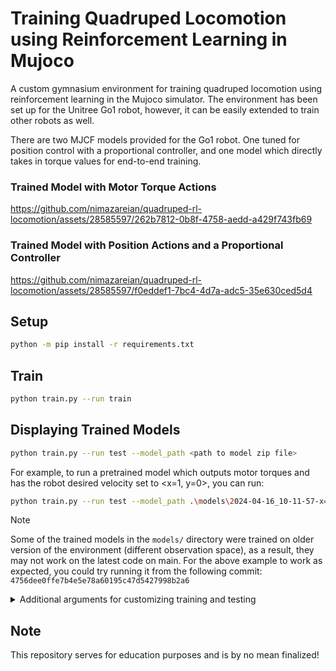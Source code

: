 # Training Quadruped Locomotion using Reinforcement Learning in Mujoco

A custom gymnasium environment for training quadruped locomotion using reinforcement learning in the Mujoco simulator. The environment has been set up for the Unitree Go1 robot, however, it can be easily extended to train other robots as well. 

There are two MJCF models provided for the Go1 robot. One tuned for position control with a proportional controller, and one model which directly takes in torque values for end-to-end training.

### Trained Model with Motor Torque Actions
https://github.com/nimazareian/quadruped-rl-locomotion/assets/28585597/262b7812-0b8f-4758-aedd-a429f743fb69

### Trained Model with Position Actions and a Proportional Controller
https://github.com/nimazareian/quadruped-rl-locomotion/assets/28585597/f0eddef1-7bc4-4d7a-adc5-35e630ced5d4

## Setup
```bash
python -m pip install -r requirements.txt
```

## Train
```bash
python train.py --run train
```

## Displaying Trained Models 

```bash
python train.py --run test --model_path <path to model zip file>
```
For example, to run a pretrained model which outputs motor torques and has the robot desired velocity set to <x=1, y=0>, you can run:
```bash
python train.py --run test --model_path .\models\2024-04-16_10-11-57-x=1_torque_ctrl_fixed_joint_range_5mill_iter_working_well\final_model.zip
```
> [!NOTE]  
> Some of the trained models in the `models/` directory were trained on older version of the environment (different observation space), as a result, they may not work on the latest code on main. For the above example to work as expected, you could try running it from the following commit: `4756dee0ffe7b4e5e78a60195c47d5427998b2a6`

<details>
  <summary>Additional arguments for customizing training and testing</summary>

    usage: train.py [-h] --run {train,test} [--run_name RUN_NAME] [--num_parallel_envs NUM_PARALLEL_ENVS]
                    [--num_test_episodes NUM_TEST_EPISODES] [--record_test_episodes] [--total_timesteps TOTAL_TIMESTEPS]      
                    [--eval_frequency EVAL_FREQUENCY] [--model_path MODEL_PATH] [--seed SEED]

    optional arguments:
    -h, --help            show this help message and exit
    --run {train,test}
    --run_name RUN_NAME  Custom name of the run. Note that all runs are saved in the 'models' directory and have the       
                            training time prefixed.
    --num_parallel_envs NUM_PARALLEL_ENVS
                            Number of parallel environments while training
    --num_test_episodes NUM_TEST_EPISODES
                            Number of episodes to test the model
    --record_test_episodes
                            Whether to record the test episodes or not. If false, the episodes are rendered in the window.    
    --total_timesteps TOTAL_TIMESTEPS
                            Number of timesteps to train the model for
    --eval_frequency EVAL_FREQUENCY
                            The frequency of evaluating the models while training
    --model_path MODEL_PATH
                            Path to the model (.zip)
    --seed SEED

</details>

## Note

This repository serves for education purposes and is by no mean finalized!
